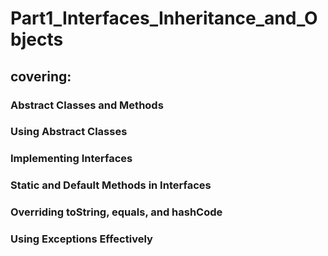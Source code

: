 # Part1_Interfaces_Inheritance_and_Objects

## covering:

### Abstract Classes and Methods

### Using Abstract Classes 

### Implementing Interfaces

### Static and Default Methods in Interfaces

### Overriding toString, equals, and hashCode

### Using Exceptions Effectively
